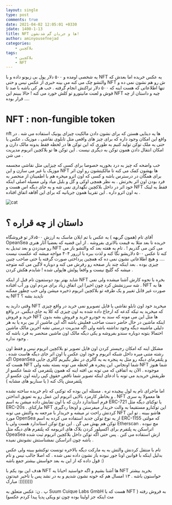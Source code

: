 ```yaml
---
layout: single
type: post
comments: true
date: 2021-04-02 12:05:01 +0330
jdate: 1400-1-13
title: NFT ها و جریان گم شدنشون! 
author: aminyousefnejad
categories:
    - بلاکچین
tags:
    - بلاکچین
    - NFT
---
```


یه شخصی اومده و ۵۰۰ دلار پول بی زبونو داده و با NFT یه عکس خریده اما بعدش که والتشو چک می کنه می بینه خبری از عکس نیس و حتی NFT ش رو هم نشون نمی ده و تنها اطلاعاتی که هست اینه که ۵۰۰ دلار تراکنش انجام گرفته . خب هر کی باشه با صد تا فوش و لعنت مانیتورو تو کلش خورد می کنه ! حالا ببینم این NFT چیه و داستان از چه قرار بوده ....

<div id="read-more"></div>

# NFT : non-fungible token 

nft ها یه دیتایی هستن که برای نشون دادن مالکیت چیزای یونیک استفاده می شه . در واقع این امکان وجود داره که برای چیز های واقعی مثل تابلوی نقاشی ، موزیک ، عکس یا حتی یه ملک توکن تولید کنیم به طوری که این توکن ها در لحظه فقط یدونه مالک دارن و امکان انتقال دادن همون توکن به دیگری نیست . این توکن ها تو بلاکچین اتریوم مدیریت می شن . 

خب واضحه که چیز به درد بخوریه خصوصا برای کسی که چیزایی مثل نقاشی مجسمه موزیک یا غیر می سازن و این NFT ها بهشون کمک می کنه تا مالکیتشون رو اون اثر برای همگان در درسترس باشه و کسی که اون اثرو میخره هم با اطمینان از منحصر به فرد بودن اون اثر بخرتش . به نظر همچی اوکی و گل و بلبل میاد ولی مسيله اصلی اینکه خود اثر در داخل بلاکچین نگهداری نمی شه و یه جای دیگه اس هست و NFT فقط یه لینک به اون اثرو داره . این تقریبا همون جریانیه که برای این آقاهه اتفاق افتاده . 

![cat](/uploads/511px-Hashmask_15753.jpg)

# داستان از چه قراره ؟ 

آقای تام (همون گربهه ) یه عکس با تم ایلان ماسک به ارزش ۵۰۰دلار تو فروشگاه OpeanSea خریده تا بعد مثلا به قیمت بالاتری بفروشه . از این قضیه که بعضیا آثار هنری رو میدزدن و بعد تبدیل به NFT می کنن می گذریم ! . تام یه هفته بعد که والتشو باز می کنه تا عکس ۵۰۰ دلاریشو نگا کنه و لذت ببره با اررور ۴۰۴ مواجه میشه که عکست نیست .... و هیچ اطلاعاتی نشون نمی ده که همچین پرداختی صورت گرفته یا حتی صاحب چنین چیزی بوده . بعد اینکه چند بار صفحه رو رفرش می کنه و دوباره لاگین می کنه متوجه میشه که گلیچ نیست و واقعا پولش هاپولی شده ! شایدم هکش کردن . 

شاید بهتر بود دوستمون تام قبل از اینکه NFT بخره با نحوه کارش آشنا میشده ولی نمی شه سرزنشش کرد چون اخیرا این اتفاق زیاد برای مردم اون ور آب  افتاده . NFT ها به صورت غیر قابل تغییر و یک طرفه تو بلاکچین اتریوم ذخیره میشن ولی خب چطور ممکنه یه NFT ناپدید بشه ؟ 

وقتی دارید یه NFT میخرید خود اون تابلو نقاشی یا فایل تصویرو نمی خرید در واقع چیزی که میخرید یه تیکه کدعه که ارجاع داده شده به اون چیزی که کلا یه جای دیگس. در واقع خرید و فروش NFT ها مثل این می مونه که سند یه خودرو خرید و فروش بشه بدون اینکه ماشین در حال حاضر دست صاحب فعلیش باشه اگه این ماشین از بین بره یا به هر دلیلی ماشینه دیگه وجود نداشته باشه ولی اگه مدیریت درستی نشه آخرین مالک ماشین احتمالا بتونه دوباره سندو بفروشه و یکی دیگه مالک اون ماشین منحصر به فرد باشه که وجود نداره .  

مشکل اینه که امکان رجیستر کردن اون فایل تصویر تو بلاکچین اتریوم نیس و فقط اون رشته متنی میره داخل شبکه اتریوم و خود اون عکس یا اون اثر جای دیگه هاست شده . اگه OpeanSea و پلتفرمای دیگه رو مثل یه پنجره به یه گالری در نظر بگیریم گالری جایی هست که NFT شما اونجاس. این پنجره هر لحظه می تونه بسته بشه ولی NFT شما هنوز موجوده . الآن یه اتفاقی که می تونه بی افته اینه که  همون پلتفرمی که شما عکسو از طریقش خریدید می تونه با ادعای اینکه تصویر شما ناقض حقوق کپی رایته اون عکسو از پلتفرمش پاک کنه (‌ یا سناریو های مشابه )

اما ماجرای تام یه لول پیچیده تره . مسئله این بوده که توکنی که تام خریده ساخته نشده و بخاطر کارمزد بالایی اتریوم این عمل رو به تعویق انداختن . NFT ها معمولا یه سری فرم استاندارد دارن که با اون نمایش داده میشن  به اسم ERC-721 یا توکنای دیگه مثل ERC-20s . مارکتای NFT این توکنارو مستقیما به والت خریدار میفرستن و اونجا ردگیری کردنش راحت تر میشه و خریدار با مرجعه به والتش می تونه NFT هاشو ببینه . تو این مورد OpenSea از یه نوع توکن جدید استفاده می کرده به اسم ERC-1155 که مولتی توکن هم بهش می گن . این نوع توکن استاندارد هست ولی با Etherscan مچ نبوده . اتراسکن یه پلتفرم برای اکسپلور کردن بلاک های اتریومه که پلتفرم های دیگه مثل OpeaSea ازش استفاده می کنن . پس حتی اگه توکن داخل بلاکچین اتریوم ثبت شده باشه چون اتراسکن نمشناستش نشونش نمیده . 

تام با منتقل کردنش والتش به یه مارکت دیگه بالاخره تونست توکنشو ببینه ولی عکس بدلیل اینکه با قوانین اونا جور نبوده باز نشون داده نمی شده . که اصلا جالب نیس و تام قول داده که از این به بعد حواسش بیشتر جمع باشه :) 

هدف این بود یکم با NFT ها آشنا بشیم و اگه خواستید احیانا یه NFT بخرید بیشتر حواستون باشه . ۱۳ امسال هم که خونه نشون شدیم و به در نشد پس با تاخیر عیدتون مبارک :)))))))) 



پ . ن: عکس متعلق به Suum Cuique Labs GmbH هست که با NFT به فروش رفته (‌ مث اینکه جز اولینا بوده چون تو ویکی پدیا پیدا کردم عکسو)





